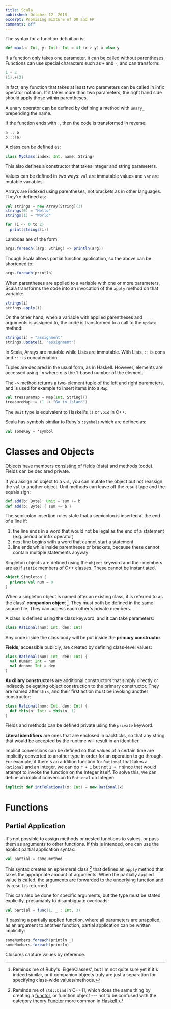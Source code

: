 ```yaml
---
title: Scala
published: October 12, 2013
excerpt: Promising mixture of OO and FP
comments: off
---
```


The syntax for a function definition is:

``` scala
def max(a: Int, y: Int): Int = if (x > y) x else y
```

If a function only takes one parameter, it can be called without parentheses. Functions can use special characters such as `+` and `-`, and can transform:

``` scala
1 + 2
(1).+(2)
```

In fact, any function that takes at least two parameters can be called in infix operator notation. If it takes more than two parameters, the right hand side should apply those within parentheses.

A unary operator can be defined by defining a method with `unary_` prepending the name.

If the function ends with `:`, then the code is transformed in reverse:

``` scala
a :: b
b.::(a)
```

A class can be defined as:

``` scala
class MyClass(index: Int, name: String)
```

This also defines a constructor that takes integer and string parameters.

Values can be defined in two ways: `val` are immutable values and `var` are mutable variables.

Arrays are indexed using parentheses, not brackets as in other languages. They're defined as:

``` scala
val strings = new Array[String](3)
strings(0) = "Hello"
strings(1) = "World"

for (i <- 0 to 2)
  print(strings(i))
```

Lambdas are of the form:

``` scala
args.foreach((arg: String) => println(arg))
```

Though Scala allows partial function application, so the above can be shortened to:

``` scala
args.foreach(println)
```

When parentheses are applied to a variable with one or more parameters, Scala transforms the code into an invocation of the `apply` method on that variable:

``` scala
strings(i)
strings.apply(i)
```

On the other hand, when a variable with applied parentheses and arguments is assigned to, the code is transformed to a call to the `update` method:

``` scala
strings(i) = "assignment"
strings.update(i, "assignment")
```

In Scala, Arrays are mutable while Lists are immutable. With Lists, `::` is cons and `:::` is concatenation.

Tuples are declared in the usual form, as in Haskell. However, elements are accessed using `_n` where n is the 1-based number of the element.

The `->` method returns a two-element tuple of the left and right parameters, and is used for example to insert items into a `Map`:

``` scala
val treasureMap = Map[Int, String]()
treasureMap += (1 -> "Go to island")
```

The `Unit` type is equivalent to Haskell's `()` or `void` in C++.

Scala has symbols similar to Ruby's `:symbols` which are defined as:

``` scala
val someKey = 'symbol
```

# Classes and Objects

Objects have members consisting of fields (data) and methods (code). Fields can be declared private.

If you assign an object to a `val`, you can mutate the object but not reassign the `val` to another object. Unit methods can leave off the result type and the equals sign:

``` scala
def add(b: Byte): Unit = sum += b
def add(b: Byte) { sum += b }
```

The semicolon insertion rules state that a semicolon is inserted at the end of a line if:

1. the line ends in a word that would not be legal as the end of a statement (e.g. period or infix operator)
2. next line begins with a word that cannot start a statement
3. line ends while inside parentheses or brackets, because these cannot contain multiple statements anyway

Singleton objects are defined using the `object` keyword and their members are as if `static` members of C++ classes. These cannot be instantiated.

``` scala
object Singleton {
  private val num = 0
}
```

When a singleton object is named after an existing class, it is referred to as the class' **companion object** [^companion_ruby]. They must both be defined in the same source file. They can access each other's private members.

A class is defined using the class keyword, and it can take parameters:

``` scala
class Rational(num: Int, den: Int)
```

Any code inside the class body will be put inside the **primary constructor**.


**Fields**, accessible publicly, are created by defining class-level values:

``` scala
class Rational(num: Int, den: Int) {
  val numer: Int = num
  val denom: Int = den
}
```

**Auxiliary constructors** are additional constructors that simply directly or indirectly delegating object construction to the primary constructor. They are named after `this`, and their first action must be invoking another constructor:

``` scala
class Rational(num: Int, den: Int) {
  def this(n: Int) = this(n, 1)
}
```

Fields and methods can be defined private using the `private` keyword.

**Literal identifiers** are ones that are enclosed in backticks, so that any string that would be accepted by the runtime will result in an identifier.

Implicit conversions can be defined so that values of a certain time are implicitly converted to another type in order for an operation to go through. For example, if there's an addition function for `Rational` that takes a `Rational` and an Integer, we can do `r + 1` but not `1 + r` since that would attempt to invoke the function on the Integer itself. To solve this, we can define an implicit conversion to `Rational` on Integer:

``` scala
implicit def intToRational(x: Int) = new Rational(x)
```

# Functions

## Partial Application

It's not possible to assign methods or nested functions to values, or pass them as arguments to other functions. If this is intended, one can use the explicit partial application syntax:

``` scala
val partial = some.method _
```

This syntax creates an ephemeral class [^cpp_partialapplication] that defines an `apply` method that takes the appropriate amount of arguments. When the partially applied value is called, the arguments are forwarded to the underlying function and its result is returned.

This can also be done for specific arguments, but the type must be stated explicitly, presumably to disambiguate overloads:

``` scala
val partial = func(1, _ : Int, 3)
```

If passing a partially applied function, where all parameters are unapplied, as an argument to another function, partial application can be written implicitly:

``` scala
someNumbers.foreach(println _)
someNumbers.foreach(println)
```

Closures capture values by reference.

[^companion_ruby]: Reminds me of Ruby's 'EigenClasses', but I'm not quite sure yet if it's indeed similar, or if companion objects truly are just a separation for specifying class-wide values/methods.
[^cpp_partialapplication]: Reminds me of `std::bind` in C++11, which does the same thing by creating a [functor](http://en.wikipedia.org/wiki/Function_object#In_C_and_C.2B.2B), or function object --- not to be confused with the category theory [Functor](http://en.wikipedia.org/wiki/Functor) more common in [Haskell](http://www.haskell.org/haskellwiki/Functor).
